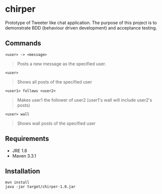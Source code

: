 # chirper
Prototype of Tweeter like chat application. The purpose of this project is to demonstrate BDD (behaviour driven development) and acceptance testing.

## Commands
`<user> -> <message>` 
> Posts a new message as the specified user.

`<user>`
> Shows all posts of the specified user

`<user1> follows <user2>`
> Makes user1 the follower of user2 (user1's wall will include user2's posts) 

`<user> wall`
> Shows wall posts of the specified user

## Requirements
- JRE 1.8
- Maven 3.3.1

## Installation
```
mvn install
java -jar target/chirper-1.0.jar
```
